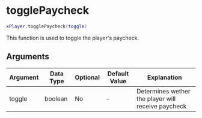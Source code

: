 # togglePaycheck

```lua
xPlayer.togglePaycheck(toggle)
```

This function is used to toggle the player's paycheck.

## Arguments

| Argument | Data Type | Optional | Default Value | Explanation                                        |
| -------- | --------- | -------- | ------------- | -------------------------------------------------- |
| toggle   | boolean   | No       | -             | Determines wether the player will receive paycheck |
